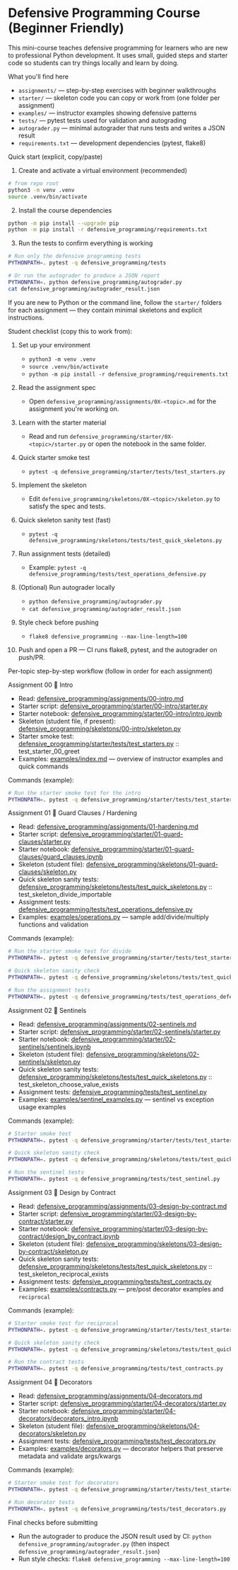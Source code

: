 # Defensive Programming Course (Beginner Friendly)

This mini-course teaches defensive programming for learners who are new to professional Python development. It uses small, guided steps and starter code so students can try things locally and learn by doing.

What you'll find here
- `assignments/` — step-by-step exercises with beginner walkthroughs
- `starter/` — skeleton code you can copy or work from (one folder per assignment)
- `examples/` — instructor examples showing defensive patterns
- `tests/` — pytest tests used for validation and autograding
- `autograder.py` — minimal autograder that runs tests and writes a JSON result
- `requirements.txt` — development dependencies (pytest, flake8)

Quick start (explicit, copy/paste)

1) Create and activate a virtual environment (recommended)

```bash
# from repo root
python3 -m venv .venv
source .venv/bin/activate
```

2) Install the course dependencies

```bash
python -m pip install --upgrade pip
python -m pip install -r defensive_programming/requirements.txt
```

3) Run the tests to confirm everything is working

```bash
# Run only the defensive programming tests
PYTHONPATH=. pytest -q defensive_programming/tests

# Or run the autograder to produce a JSON report
PYTHONPATH=. python defensive_programming/autograder.py
cat defensive_programming/autograder_result.json
```

If you are new to Python or the command line, follow the `starter/` folders for each assignment — they contain minimal skeletons and explicit instructions.


Student checklist (copy this to work from):

1. Set up your environment
	- `python3 -m venv .venv`
	- `source .venv/bin/activate`
	- `python -m pip install -r defensive_programming/requirements.txt`

2. Read the assignment spec
	- Open `defensive_programming/assignments/0X-<topic>.md` for the assignment you're working on.

3. Learn with the starter material
	- Read and run `defensive_programming/starter/0X-<topic>/starter.py` or open the notebook in the same folder.

4. Quick starter smoke test
	- `pytest -q defensive_programming/starter/tests/test_starters.py`

5. Implement the skeleton
	- Edit `defensive_programming/skeletons/0X-<topic>/skeleton.py` to satisfy the spec and tests.

6. Quick skeleton sanity test (fast)
	- `pytest -q defensive_programming/skeletons/tests/test_quick_skeletons.py`

7. Run assignment tests (detailed)
	- Example: `pytest -q defensive_programming/tests/test_operations_defensive.py`

8. (Optional) Run autograder locally
	- `python defensive_programming/autograder.py`
	- `cat defensive_programming/autograder_result.json`

9. Style check before pushing
	- `flake8 defensive_programming --max-line-length=100`

10. Push and open a PR — CI runs flake8, pytest, and the autograder on push/PR.


Per-topic step-by-step workflow (follow in order for each assignment)

Assignment 00  Intro
- Read: [defensive_programming/assignments/00-intro.md](https://github.com/LibertyQuinzel/defensive_programming_is601/blob/main/defensive_programming/assignments/00-intro.md)
- Starter script: [defensive_programming/starter/00-intro/starter.py](https://github.com/LibertyQuinzel/defensive_programming_is601/blob/main/defensive_programming/starter/00-intro/starter.py)
- Starter notebook: [defensive_programming/starter/00-intro/intro.ipynb](https://github.com/LibertyQuinzel/defensive_programming_is601/blob/main/defensive_programming/starter/00-intro/intro.ipynb)
- Skeleton (student file, if present): [defensive_programming/skeletons/00-intro/skeleton.py](https://github.com/LibertyQuinzel/defensive_programming_is601/blob/main/defensive_programming/skeletons/00-intro/skeleton.py)
- Starter smoke test: [defensive_programming/starter/tests/test_starters.py](https://github.com/LibertyQuinzel/defensive_programming_is601/blob/main/defensive_programming/starter/tests/test_starters.py) :: test_starter_00_greet
- Examples: [examples/index.md](https://github.com/LibertyQuinzel/defensive_programming_is601/blob/main/examples/index.md) — overview of instructor examples and quick commands

Commands (example):
```bash
# Run the starter smoke test for the intro
PYTHONPATH=. pytest -q defensive_programming/starter/tests/test_starters.py::test_starter_00_greet
```

Assignment 01  Guard Clauses / Hardening
- Read: [defensive_programming/assignments/01-hardening.md](https://github.com/LibertyQuinzel/defensive_programming_is601/blob/main/defensive_programming/assignments/01-hardening.md)
- Starter script: [defensive_programming/starter/01-guard-clauses/starter.py](https://github.com/LibertyQuinzel/defensive_programming_is601/blob/main/defensive_programming/starter/01-guard-clauses/starter.py)
- Starter notebook: [defensive_programming/starter/01-guard-clauses/guard_clauses.ipynb](https://github.com/LibertyQuinzel/defensive_programming_is601/blob/main/defensive_programming/starter/01-guard-clauses/guard_clauses.ipynb)
- Skeleton (student file): [defensive_programming/skeletons/01-guard-clauses/skeleton.py](https://github.com/LibertyQuinzel/defensive_programming_is601/blob/main/defensive_programming/skeletons/01-guard-clauses/skeleton.py)
- Quick skeleton sanity tests: [defensive_programming/skeletons/tests/test_quick_skeletons.py](https://github.com/LibertyQuinzel/defensive_programming_is601/blob/main/defensive_programming/skeletons/tests/test_quick_skeletons.py) :: test_skeleton_divide_importable
- Assignment tests: [defensive_programming/tests/test_operations_defensive.py](https://github.com/LibertyQuinzel/defensive_programming_is601/blob/main/defensive_programming/tests/test_operations_defensive.py)
- Examples: [examples/operations.py](https://github.com/LibertyQuinzel/defensive_programming_is601/blob/main/examples/operations.py) — sample add/divide/multiply functions and validation

Commands (example):
```bash
# Run the starter smoke test for divide
PYTHONPATH=. pytest -q defensive_programming/starter/tests/test_starters.py::test_starter_01_divide

# Quick skeleton sanity check
PYTHONPATH=. pytest -q defensive_programming/skeletons/tests/test_quick_skeletons.py::test_skeleton_divide_importable

# Run the assignment tests
PYTHONPATH=. pytest -q defensive_programming/tests/test_operations_defensive.py
```

Assignment 02  Sentinels
- Read: [defensive_programming/assignments/02-sentinels.md](https://github.com/LibertyQuinzel/defensive_programming_is601/blob/main/defensive_programming/assignments/02-sentinels.md)
- Starter script: [defensive_programming/starter/02-sentinels/starter.py](https://github.com/LibertyQuinzel/defensive_programming_is601/blob/main/defensive_programming/starter/02-sentinels/starter.py)
- Starter notebook: [defensive_programming/starter/02-sentinels/sentinels.ipynb](https://github.com/LibertyQuinzel/defensive_programming_is601/blob/main/defensive_programming/starter/02-sentinels/sentinels.ipynb)
- Skeleton (student file): [defensive_programming/skeletons/02-sentinels/skeleton.py](https://github.com/LibertyQuinzel/defensive_programming_is601/blob/main/defensive_programming/skeletons/02-sentinels/skeleton.py)
- Quick skeleton sanity tests: [defensive_programming/skeletons/tests/test_quick_skeletons.py](https://github.com/LibertyQuinzel/defensive_programming_is601/blob/main/defensive_programming/skeletons/tests/test_quick_skeletons.py) :: test_skeleton_choose_value_exists
- Assignment tests: [defensive_programming/tests/test_sentinel.py](https://github.com/LibertyQuinzel/defensive_programming_is601/blob/main/defensive_programming/tests/test_sentinel.py)
- Examples: [examples/sentinel_examples.py](https://github.com/LibertyQuinzel/defensive_programming_is601/blob/main/examples/sentinel_examples.py) — sentinel vs exception usage examples

Commands (example):
```bash
# Starter smoke test
PYTHONPATH=. pytest -q defensive_programming/starter/tests/test_starters.py::test_starter_02_choose_value

# Quick skeleton sanity check
PYTHONPATH=. pytest -q defensive_programming/skeletons/tests/test_quick_skeletons.py::test_skeleton_choose_value_exists

# Run the sentinel tests
PYTHONPATH=. pytest -q defensive_programming/tests/test_sentinel.py
```

Assignment 03  Design by Contract
- Read: [defensive_programming/assignments/03-design-by-contract.md](https://github.com/LibertyQuinzel/defensive_programming_is601/blob/main/defensive_programming/assignments/03-design-by-contract.md)
- Starter script: [defensive_programming/starter/03-design-by-contract/starter.py](https://github.com/LibertyQuinzel/defensive_programming_is601/blob/main/defensive_programming/starter/03-design-by-contract/starter.py)
- Starter notebook: [defensive_programming/starter/03-design-by-contract/design_by_contract.ipynb](https://github.com/LibertyQuinzel/defensive_programming_is601/blob/main/defensive_programming/starter/03-design-by-contract/design_by_contract.ipynb)
- Skeleton (student file): [defensive_programming/skeletons/03-design-by-contract/skeleton.py](https://github.com/LibertyQuinzel/defensive_programming_is601/blob/main/defensive_programming/skeletons/03-design-by-contract/skeleton.py)
- Quick skeleton sanity tests: [defensive_programming/skeletons/tests/test_quick_skeletons.py](https://github.com/LibertyQuinzel/defensive_programming_is601/blob/main/defensive_programming/skeletons/tests/test_quick_skeletons.py) :: test_skeleton_reciprocal_exists
- Assignment tests: [defensive_programming/tests/test_contracts.py](https://github.com/LibertyQuinzel/defensive_programming_is601/blob/main/defensive_programming/tests/test_contracts.py)
- Examples: [examples/contracts.py](https://github.com/LibertyQuinzel/defensive_programming_is601/blob/main/examples/contracts.py) — pre/post decorator examples and `reciprocal`

Commands (example):
```bash
# Starter smoke test for reciprocal
PYTHONPATH=. pytest -q defensive_programming/starter/tests/test_starters.py::test_starter_03_reciprocal

# Quick skeleton sanity check
PYTHONPATH=. pytest -q defensive_programming/skeletons/tests/test_quick_skeletons.py::test_skeleton_reciprocal_exists

# Run the contract tests
PYTHONPATH=. pytest -q defensive_programming/tests/test_contracts.py
```

Assignment 04  Decorators
- Read: [defensive_programming/assignments/04-decorators.md](https://github.com/LibertyQuinzel/defensive_programming_is601/blob/main/defensive_programming/assignments/04-decorators.md)
- Starter script: [defensive_programming/starter/04-decorators/starter.py](https://github.com/LibertyQuinzel/defensive_programming_is601/blob/main/defensive_programming/starter/04-decorators/starter.py)
- Starter notebook: [defensive_programming/starter/04-decorators/decorators_intro.ipynb](https://github.com/LibertyQuinzel/defensive_programming_is601/blob/main/defensive_programming/starter/04-decorators/decorators_intro.ipynb)
- Skeleton (student file): [defensive_programming/skeletons/04-decorators/skeleton.py](https://github.com/LibertyQuinzel/defensive_programming_is601/blob/main/defensive_programming/skeletons/04-decorators/skeleton.py)
- Assignment tests: [defensive_programming/tests/test_decorators.py](https://github.com/LibertyQuinzel/defensive_programming_is601/blob/main/defensive_programming/tests/test_decorators.py)
- Examples: [examples/decorators.py](https://github.com/LibertyQuinzel/defensive_programming_is601/blob/main/examples/decorators.py) — decorator helpers that preserve metadata and validate args/kwargs

Commands (example):
```bash
# Starter smoke test for decorators
PYTHONPATH=. pytest -q defensive_programming/starter/tests/test_starters.py::test_starter_04_add

# Run decorator tests
PYTHONPATH=. pytest -q defensive_programming/tests/test_decorators.py
```

Final checks before submitting
- Run the autograder to produce the JSON result used by CI: `python defensive_programming/autograder.py` (then inspect `defensive_programming/autograder_result.json`)
- Run style checks: `flake8 defensive_programming --max-line-length=100`



